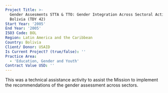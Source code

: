 ```yaml
---
Project Title: >-
  Gender Assesments STTA & TTO: Gender Integration Across Sectoral Activities:
  Bolivia (TDY 42)
Start Year: '2005'
End Year: '2005'
ISO3 Code: BOL
Region: Latin America and the Caribbean
Country: Bolivia
Client/ Donor: USAID
Is Current Project? (true/false): ''
Practice Area:
  - 'Education, Gender and Youth'
Contract Value USD: ''
---
```

This was a technical assistance activity to assist the Mission to implement the recommendations of the gender assessment across sectors.